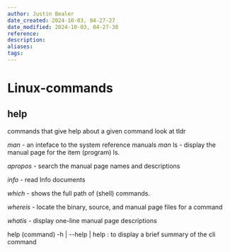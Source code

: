```yaml
---
author: Justin Bealer
date_created: 2024-10-03, 04-27-27
date_modified: 2024-10-03, 04-27-38
reference: 
description: 
aliases: 
tags: 
---
```

# Linux-commands

## help

commands that give help about a given command
look at tldr

*man* - an inteface to the system reference manuals
*man* ls - display the manual page for the item (program) ls.

*apropos* - search the manual page names and descriptions

*info* - read Info documents

*which* - shows the full path of (shell) commands.

*whereis* - locate the binary, source, and manual page files for a command

*whatis* - display one-line manual page descriptions

help
(command) -h | --help | help : to display a brief summary of the cli command
